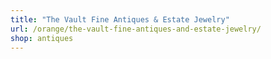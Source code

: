 ```yaml
---
title: "The Vault Fine Antiques & Estate Jewelry"
url: /orange/the-vault-fine-antiques-and-estate-jewelry/
shop: antiques
---
```

